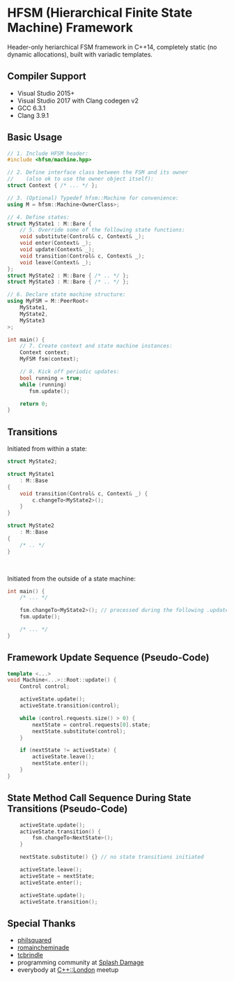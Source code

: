 # HFSM (Hierarchical Finite State Machine) Framework

Header-only heriarchical FSM framework in C++14, completely static (no dynamic allocations), built with variadic templates.


## Compiler Support

- Visual Studio 2015+
- Visual Studio 2017 with Clang codegen v2
- GCC 6.3.1
- Clang 3.9.1


## Basic Usage

```cpp
// 1. Include HFSM header:
#include <hfsm/machine.hpp>

// 2. Define interface class between the FSM and its owner
//    (also ok to use the owner object itself):
struct Context { /* ... */ };

// 3. (Optional) Typedef hfsm::Machine for convenience:
using M = hfsm::Machine<OwnerClass>;

// 4. Define states:
struct MyState1 : M::Bare {
	// 5. Override some of the following state functions:
	void substitute(Control& c, Context& _);
	void enter(Context& _);
	void update(Context& _);
	void transition(Control& c, Context& _);
	void leave(Context& _);
};
struct MyState2 : M::Bare { /* .. */ };
struct MyState3 : M::Bare { /* .. */ };

// 6. Declare state machine structure:
using MyFSM = M::PeerRoot<
	MyState1,
	MyState2,
	MyState3
>;

int main() {
	// 7. Create context and state machine instances:
	Context context;
	MyFSM fsm(context);

	// 8. Kick off periodic updates:
	bool running = true;
	while (running)
	   fsm.update();

	return 0;
}
```


## Transitions

Initiated from within a state:
```cpp
struct MyState2;

struct MyState1
	: M::Base
{
	void transition(Control& c, Context& _) {
		c.changeTo<MyState2>();
	}
}

struct MyState2
	: M::Base
{
	/* .. */
}
```
<br>

Initiated from the outside of a state machine:
```cpp
int main() {
	/* ... */

	fsm.changeTo<MyState2>(); // processed during the following .update():
	fsm.update();

	/* ... */
}
```


## Framework Update Sequence (Pseudo-Code)

```cpp
template <...>
void Machine<...>::Root::update() {
	Control control;

	activeState.update();
	activeState.transition(control);

	while (control.requests.size() > 0) {
		nextState = control.requests[0].state;
		nextState.substitute(control);
	}

	if (nextState != activeState) {
		activeState.leave();
		nextState.enter();
	}
}
```


## State Method Call Sequence During State Transitions (Pseudo-Code)

```cpp
	activeState.update();
	activeState.transition() {
		fsm.changeTo<NextState>();
	}

	nextState.substitute() {} // no state transitions initiated

	activeState.leave();
	activeState = nextState;
	activeState.enter();

	activeState.update();
	activeState.transition();
```

## Special Thanks

- [philsquared](https://github.com/philsquared)
- [romaincheminade](https://github.com/romaincheminade)
- [tcbrindle](https://github.com/tcbrindle)
- programming community at [Splash Damage](http://www.splashdamage.com/)
- everybody at [C++::London](https://www.meetup.com/CppLondon/) meetup